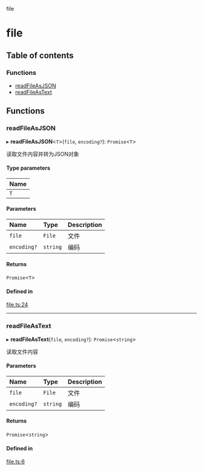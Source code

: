 file

# file

## Table of contents

### Functions

- [readFileAsJSON](README.md#readfileasjson)
- [readFileAsText](README.md#readfileastext)

## Functions

### readFileAsJSON

▸ **readFileAsJSON**<`T`\>(`file`, `encoding?`): `Promise`<`T`\>

读取文件内容并转为JSON对象

#### Type parameters

| Name |
| :------ |
| `T` |

#### Parameters

| Name | Type | Description |
| :------ | :------ | :------ |
| `file` | `File` | 文件 |
| `encoding?` | `string` | 编码 |

#### Returns

`Promise`<`T`\>

#### Defined in

[file.ts:24](https://github.com/xizher/nhz-utils/blob/042334f/src/file/file.ts#L24)

___

### readFileAsText

▸ **readFileAsText**(`file`, `encoding?`): `Promise`<`string`\>

读取文件内容

#### Parameters

| Name | Type | Description |
| :------ | :------ | :------ |
| `file` | `File` | 文件 |
| `encoding?` | `string` | 编码 |

#### Returns

`Promise`<`string`\>

#### Defined in

[file.ts:6](https://github.com/xizher/nhz-utils/blob/042334f/src/file/file.ts#L6)
